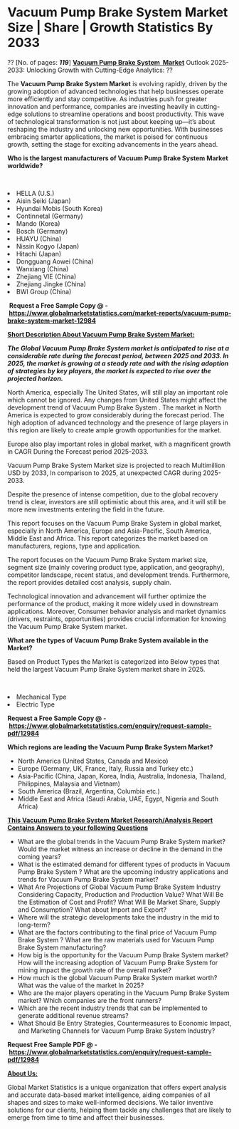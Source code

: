 <H1>Vacuum Pump Brake System Market Size | Share | Growth Statistics By 2033</H1><p>?? [No. of pages:&nbsp;<strong><em>119</em></strong>]&nbsp;<strong><a href="https://www.globalmarketstatistics.com/market-reports/vacuum-pump-brake-system-market-12984">Vacuum Pump Brake System &nbsp;Market</a></strong>&nbsp;Outlook 2025-2033: Unlocking Growth with Cutting-Edge Analytics: ??</p><p>The <strong>Vacuum Pump Brake System Market</strong> is evolving rapidly, driven by the growing adoption of advanced technologies that help businesses operate more efficiently and stay competitive. As industries push for greater innovation and performance, companies are investing heavily in cutting-edge solutions to streamline operations and boost productivity. This wave of technological transformation is not just about keeping up&mdash;it&rsquo;s about reshaping the industry and unlocking new opportunities. With businesses embracing smarter applications, the market is poised for continuous growth, setting the stage for exciting advancements in the years ahead.</p><p><strong>Who is the largest manufacturers of Vacuum Pump Brake System Market worldwide?</strong></p><p>&nbsp;<li>HELLA (U.S.)<li>Aisin Seiki (Japan)<li>Hyundai Mobis (South Korea)<li>Continnetal (Germany)<li>Mando (Korea)<li>Bosch (Germany)<li>HUAYU (China)<li>Nissin Kogyo (Japan)<li>Hitachi (Japan)<li>Dongguang Aowei (China)<li>Wanxiang (China)<li>Zhejiang VIE (China)<li>Zhejiang Jingke (China)<li>BWI Group (China)</p><p>&nbsp;<strong>Request a Free Sample Copy @ -&nbsp;<a href="https://www.globalmarketstatistics.com/market-reports/vacuum-pump-brake-system-market-12984">https://www.globalmarketstatistics.com/market-reports/vacuum-pump-brake-system-market-12984</a></strong></p><p><strong><u>Short Description About Vacuum Pump Brake System Market:</u></strong></p><p><strong><em>The Global Vacuum Pump Brake System market is anticipated to rise at a considerable rate during the forecast period, between 2025 and 2033. In 2025, the market is growing at a steady rate and with the rising adoption of strategies by key players, the market is expected to rise over the projected horizon.</em></strong></p><p>North America, especially The United States, will still play an important role which cannot be ignored. Any changes from United States might affect the development trend of Vacuum Pump Brake System . The market in North America is expected to grow considerably during the forecast period. The high adoption of advanced technology and the presence of large players in this region are likely to create ample growth opportunities for the market.</p><p>Europe also play important roles in global market, with a magnificent growth in CAGR During the Forecast period 2025-2033.</p><p>Vacuum Pump Brake System Market size is projected to reach Multimillion USD by 2033, In comparison to 2025, at unexpected CAGR during 2025-2033.</p><p>Despite the presence of intense competition, due to the global recovery trend is clear, investors are still optimistic about this area, and it will still be more new investments entering the field in the future.</p><p>This report focuses on the Vacuum Pump Brake System in global market, especially in North America, Europe and Asia-Pacific, South America, Middle East and Africa. This report categorizes the market based on manufacturers, regions, type and application.</p><p>The report focuses on the Vacuum Pump Brake System market size, segment size (mainly covering product type, application, and geography), competitor landscape, recent status, and development trends. Furthermore, the report provides detailed cost analysis, supply chain.</p><p>Technological innovation and advancement will further optimize the performance of the product, making it more widely used in downstream applications. Moreover, Consumer behavior analysis and market dynamics (drivers, restraints, opportunities) provides crucial information for knowing the Vacuum Pump Brake System market.</p><p><strong>What are the types of Vacuum Pump Brake System available in the Market?</strong></p><p>Based on Product Types the Market is categorized into Below types that held the largest Vacuum Pump Brake System market share in 2025.</p><p>&nbsp;<li>Mechanical Type<li> Electric Type&nbsp;</p><p><strong>Request a Free Sample Copy @ -&nbsp;<a href="https://www.globalmarketstatistics.com/enquiry/request-sample-pdf/12984">https://www.globalmarketstatistics.com/enquiry/request-sample-pdf/12984</a></strong></p><p><strong>Which regions are leading the Vacuum Pump Brake System Market?</strong></p><ul><li>North America (United States, Canada and Mexico)</li><li>Europe (Germany, UK, France, Italy, Russia and Turkey etc.)</li><li>Asia-Pacific (China, Japan, Korea, India, Australia, Indonesia, Thailand, Philippines, Malaysia and Vietnam)</li><li>South America (Brazil, Argentina, Columbia etc.)</li><li>Middle East and Africa (Saudi Arabia, UAE, Egypt, Nigeria and South Africa)</li></ul><p><strong><u>This Vacuum Pump Brake System Market Research/Analysis Report Contains Answers to your following Questions</u></strong></p><ul><li>What are the global trends in the Vacuum Pump Brake System market? Would the market witness an increase or decline in the demand in the coming years?</li><li>What is the estimated demand for different types of products in Vacuum Pump Brake System ? What are the upcoming industry applications and trends for Vacuum Pump Brake System market?</li><li>What Are Projections of Global Vacuum Pump Brake System Industry Considering Capacity, Production and Production Value? What Will Be the Estimation of Cost and Profit? What Will Be Market Share, Supply and Consumption? What about Import and Export?</li><li>Where will the strategic developments take the industry in the mid to long-term?</li><li>What are the factors contributing to the final price of Vacuum Pump Brake System ? What are the raw materials used for Vacuum Pump Brake System manufacturing?</li><li>How big is the opportunity for the Vacuum Pump Brake System market? How will the increasing adoption of Vacuum Pump Brake System for mining impact the growth rate of the overall market?</li><li>How much is the global Vacuum Pump Brake System market worth? What was the value of the market In 2025?</li><li>Who are the major players operating in the Vacuum Pump Brake System market? Which companies are the front runners?</li><li>Which are the recent industry trends that can be implemented to generate additional revenue streams?</li><li>What Should Be Entry Strategies, Countermeasures to Economic Impact, and Marketing Channels for Vacuum Pump Brake System Industry?</li></ul><p><strong>Request Free Sample PDF @ -&nbsp;<a href="https://www.globalmarketstatistics.com/enquiry/request-sample-pdf/12984">https://www.globalmarketstatistics.com/enquiry/request-sample-pdf/12984</a></strong></p><p><strong><u>About Us:</u></strong></p><p>Global Market Statistics&nbsp;is a unique organization that offers expert analysis and accurate data-based market intelligence, aiding companies of all shapes and sizes to make well-informed decisions. We tailor inventive solutions for our clients, helping them tackle any challenges that are likely to emerge from time to time and affect their businesses.</p>
